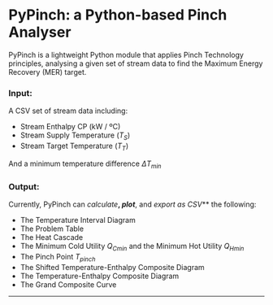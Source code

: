 # PyPinch: a Python-based Pinch Analyser

PyPinch is a lightweight Python module that applies Pinch Technology principles, analysing a given set of stream data to find the Maximum Energy Recovery (MER) target.

### Input: 
A CSV set of stream data including:
- Stream Enthalpy CP (kW / ºC)
- Stream Supply Temperature ($T_S$)
- Stream Target Temperature ($T_T$)

And a minimum temperature difference $\Delta T_{min}$

### Output:
Currently, PyPinch can _calculate_**, _plot_**, and _export as CSV_** the following:
- The Temperature Interval Diagram
- The Problem Table
- The Heat Cascade
- The Minimum Cold Utility $Q_{Cmin}$ and the Minimum Hot Utility $Q_{Hmin}$
- The Pinch Point $T_{pinch}$
- The Shifted Temperature-Enthalpy Composite Diagram
- The Temperature-Enthalpy Composite Diagram
- The Grand Composite Curve

---
